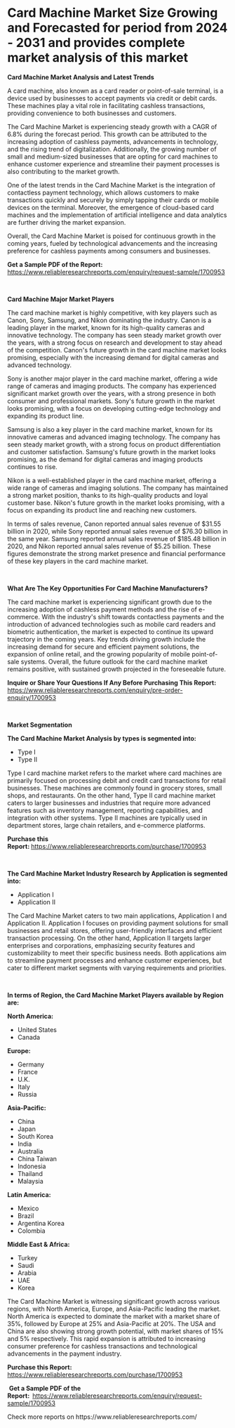 <p><h1>Card Machine Market Size Growing and Forecasted for period from 2024 - 2031 and provides complete market analysis of this market</h1></p><p><strong>Card Machine Market Analysis and Latest Trends</strong></p>
<p><p>A card machine, also known as a card reader or point-of-sale terminal, is a device used by businesses to accept payments via credit or debit cards. These machines play a vital role in facilitating cashless transactions, providing convenience to both businesses and customers.</p><p>The Card Machine Market is experiencing steady growth with a CAGR of 6.8% during the forecast period. This growth can be attributed to the increasing adoption of cashless payments, advancements in technology, and the rising trend of digitalization. Additionally, the growing number of small and medium-sized businesses that are opting for card machines to enhance customer experience and streamline their payment processes is also contributing to the market growth.</p><p>One of the latest trends in the Card Machine Market is the integration of contactless payment technology, which allows customers to make transactions quickly and securely by simply tapping their cards or mobile devices on the terminal. Moreover, the emergence of cloud-based card machines and the implementation of artificial intelligence and data analytics are further driving the market expansion.</p><p>Overall, the Card Machine Market is poised for continuous growth in the coming years, fueled by technological advancements and the increasing preference for cashless payments among consumers and businesses.</p></p>
<p><strong>Get a Sample PDF of the Report:&nbsp;</strong> <a href="https://www.reliableresearchreports.com/enquiry/request-sample/1700953">https://www.reliableresearchreports.com/enquiry/request-sample/1700953</a></p>
<p>&nbsp;</p>
<p><strong>Card Machine Major Market Players</strong></p>
<p><p>The card machine market is highly competitive, with key players such as Canon, Sony, Samsung, and Nikon dominating the industry. Canon is a leading player in the market, known for its high-quality cameras and innovative technology. The company has seen steady market growth over the years, with a strong focus on research and development to stay ahead of the competition. Canon's future growth in the card machine market looks promising, especially with the increasing demand for digital cameras and advanced technology.</p><p>Sony is another major player in the card machine market, offering a wide range of cameras and imaging products. The company has experienced significant market growth over the years, with a strong presence in both consumer and professional markets. Sony's future growth in the market looks promising, with a focus on developing cutting-edge technology and expanding its product line.</p><p>Samsung is also a key player in the card machine market, known for its innovative cameras and advanced imaging technology. The company has seen steady market growth, with a strong focus on product differentiation and customer satisfaction. Samsung's future growth in the market looks promising, as the demand for digital cameras and imaging products continues to rise.</p><p>Nikon is a well-established player in the card machine market, offering a wide range of cameras and imaging solutions. The company has maintained a strong market position, thanks to its high-quality products and loyal customer base. Nikon's future growth in the market looks promising, with a focus on expanding its product line and reaching new customers.</p><p>In terms of sales revenue, Canon reported annual sales revenue of $31.55 billion in 2020, while Sony reported annual sales revenue of $76.30 billion in the same year. Samsung reported annual sales revenue of $185.48 billion in 2020, and Nikon reported annual sales revenue of $5.25 billion. These figures demonstrate the strong market presence and financial performance of these key players in the card machine market.</p></p>
<p>&nbsp;</p>
<p><strong>What Are The Key Opportunities For Card Machine Manufacturers?</strong></p>
<p><p>The card machine market is experiencing significant growth due to the increasing adoption of cashless payment methods and the rise of e-commerce. With the industry's shift towards contactless payments and the introduction of advanced technologies such as mobile card readers and biometric authentication, the market is expected to continue its upward trajectory in the coming years. Key trends driving growth include the increasing demand for secure and efficient payment solutions, the expansion of online retail, and the growing popularity of mobile point-of-sale systems. Overall, the future outlook for the card machine market remains positive, with sustained growth projected in the foreseeable future.</p></p>
<p><strong>Inquire or Share Your Questions If Any Before Purchasing This Report:</strong> <a href="https://www.reliableresearchreports.com/enquiry/pre-order-enquiry/1700953">https://www.reliableresearchreports.com/enquiry/pre-order-enquiry/1700953</a></p>
<p>&nbsp;</p>
<p><strong>Market Segmentation</strong></p>
<p><strong>The Card Machine Market Analysis by types is segmented into:</strong></p>
<p><ul><li>Type I</li><li>Type II</li></ul></p>
<p><p>Type I card machine market refers to the market where card machines are primarily focused on processing debit and credit card transactions for retail businesses. These machines are commonly found in grocery stores, small shops, and restaurants. On the other hand, Type II card machine market caters to larger businesses and industries that require more advanced features such as inventory management, reporting capabilities, and integration with other systems. Type II machines are typically used in department stores, large chain retailers, and e-commerce platforms.</p></p>
<p><strong>Purchase this Report:&nbsp;</strong><a href="https://www.reliableresearchreports.com/purchase/1700953">https://www.reliableresearchreports.com/purchase/1700953</a></p>
<p>&nbsp;</p>
<p><strong>The Card Machine Market Industry Research by Application is segmented into:</strong></p>
<p><ul><li>Application I</li><li>Application II</li></ul></p>
<p><p>The Card Machine Market caters to two main applications, Application I and Application II. Application I focuses on providing payment solutions for small businesses and retail stores, offering user-friendly interfaces and efficient transaction processing. On the other hand, Application II targets larger enterprises and corporations, emphasizing security features and customizability to meet their specific business needs. Both applications aim to streamline payment processes and enhance customer experiences, but cater to different market segments with varying requirements and priorities.</p></p>
<p>&nbsp;</p>
<p><strong>In terms of Region, the Card Machine Market Players available by Region are:</strong></p>
<p>
    <p> <strong> North America: </strong>
        <ul>
            <li>United States</li>
            <li>Canada</li>
        </ul>
        </p> 
    <p> <strong> Europe: </strong>
        <ul>
            <li>Germany</li>
            <li>France</li>
            <li>U.K.</li>
            <li>Italy</li>
            <li>Russia</li>
        </ul>
        </p> 
    <p> <strong> Asia-Pacific: </strong>
        <ul>
            <li>China</li>
            <li>Japan</li>
            <li>South Korea</li>
            <li>India</li>
            <li>Australia</li>
            <li>China Taiwan</li>
            <li>Indonesia</li>
            <li>Thailand</li>
            <li>Malaysia</li>
        </ul>
        </p> 
    <p> <strong> Latin America: </strong>
        <ul>
            <li>Mexico</li>
            <li>Brazil</li>
            <li>Argentina Korea</li>
            <li>Colombia</li>
        </ul>
        </p> 
    <p> <strong> Middle East & Africa: </strong>
        <ul>
            <li>Turkey</li>
            <li>Saudi</li>
            <li>Arabia</li>
            <li>UAE</li>
            <li>Korea</li>
        </ul>
    </p>
    </p>
<p><p>The Card Machine Market is witnessing significant growth across various regions, with North America, Europe, and Asia-Pacific leading the market. North America is expected to dominate the market with a market share of 35%, followed by Europe at 25% and Asia-Pacific at 20%. The USA and China are also showing strong growth potential, with market shares of 15% and 5% respectively. This rapid expansion is attributed to increasing consumer preference for cashless transactions and technological advancements in the payment industry.</p></p>
<p><strong>Purchase this Report: </strong><a href="https://www.reliableresearchreports.com/purchase/1700953">https://www.reliableresearchreports.com/purchase/1700953</a></p>
<p>&nbsp;<strong>Get a Sample PDF of the Report:&nbsp;&nbsp;</strong><a href="https://www.reliableresearchreports.com/enquiry/request-sample/1700953">https://www.reliableresearchreports.com/enquiry/request-sample/1700953</a></p>
<p><strong></strong></p>
<p>Check more reports on https://www.reliableresearchreports.com/</p>